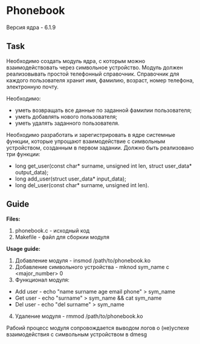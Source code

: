 # Phonebook

Версия ядра - 6.1.9

## Task

Необходимо создать модуль ядра, с которым можно взаимодействовать через символьное устройство. Модуль должен реализовывать простой телефонный справочник. Справочник для каждого пользователя хранит имя, фамилию, возраст, номер телефона, электронную почту.

Необходимо:
- уметь возвращать все данные по заданной фамилии пользователя;
- уметь добавлять нового пользователя;
- уметь удалять заданного пользователя.

Необходимо разработать и зарегистрировать в ядре системные функции, которые упрощают взаимодействие с символьным устройством, созданным в первом задании. Должно быть реализовано три функции:

- long get_user(const char* surname, unsigned int len, struct user_data* output_data);
- long add_user(struct user_data* input_data);
- long del_user(const char* surname, unsigned int len).

## Guide

**Files:**
1. phonebook.c - исходный код
2. Makefile - файл для сборкии модуля

**Usage guide:**
1. Добавление модуля - insmod /path/to/phonebook.ko
2. Добавление символьного устройства - mknod sym_name c <major_number> 0
3. Функционал модуля:
  - Add user - echo "name surname age email phone" > sym_name
  - Get user - echo "surname" > sym_name && cat sym_name
  - Del user - echo "del surname" > sym_name
4. Удаление модуля - rmmod /path/to/phonebook.ko

Рабоий процесс модуля сопровождается выводом логов о (не)успехе взаимодействия с символьным устройством в dmesg
